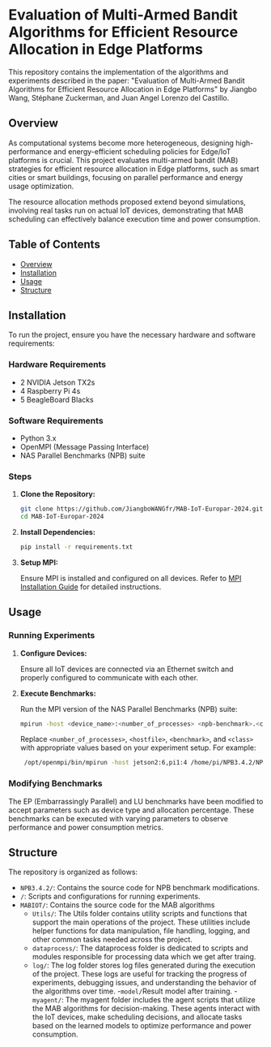 # Evaluation of Multi-Armed Bandit Algorithms for Efficient Resource Allocation in Edge Platforms

This repository contains the implementation of the algorithms and experiments described in the paper: "Evaluation of Multi-Armed Bandit Algorithms for Efficient Resource Allocation in Edge Platforms" by Jiangbo Wang, Stéphane Zuckerman, and Juan Angel Lorenzo del Castillo.

## Overview

As computational systems become more heterogeneous, designing high-performance and energy-efficient scheduling policies for Edge/IoT platforms is crucial. This project evaluates multi-armed bandit (MAB) strategies for efficient resource allocation in Edge platforms, such as smart cities or smart buildings, focusing on parallel performance and energy usage optimization.

The resource allocation methods proposed extend beyond simulations, involving real tasks run on actual IoT devices, demonstrating that MAB scheduling can effectively balance execution time and power consumption.

## Table of Contents

- [Overview](#overview)
- [Installation](#installation)
- [Usage](#usage)
- [Structure](#structure)

## Installation

To run the project, ensure you have the necessary hardware and software requirements:

### Hardware Requirements

- 2 NVIDIA Jetson TX2s
- 4 Raspberry Pi 4s
- 5 BeagleBoard Blacks

### Software Requirements

- Python 3.x
- OpenMPI (Message Passing Interface)
- NAS Parallel Benchmarks (NPB) suite

### Steps

1. **Clone the Repository:**

   ```bash
   git clone https://github.com/JiangboWANGfr/MAB-IoT-Europar-2024.git
   cd MAB-IoT-Europar-2024
   ```

2. **Install Dependencies:**

   ```bash
   pip install -r requirements.txt
   ```

3. **Setup MPI:**

   Ensure MPI is installed and configured on all devices. Refer to [MPI Installation Guide](https://www.open-mpi.org/software/ompi/v5.0/) for detailed instructions.

## Usage

### Running Experiments

1. **Configure Devices:**

   Ensure all IoT devices are connected via an Ethernet switch and properly configured to communicate with each other.

2. **Execute Benchmarks:**

   Run the MPI version of the NAS Parallel Benchmarks (NPB) suite:

   ```bash
   mpirun -host <device_name>:<number_of_processes> <npb-benchmark>.<class> device_name1 task_percentage1 device_name2 task_percentage2 device_name3 task_percentage3 device_name4 task_percentage4
   ```

   Replace `<number_of_processes>`, `<hostfile>`, `<benchmark>`, and `<class>` with appropriate values based on your experiment setup.
   For example: 
   ```bash
    /opt/openmpi/bin/mpirun -host jetson2:6,pi1:4 /home/pi/NPB3.4.2/NPB3.4-MPI/bin/ep.S.x jetson 0.1 rpi4 0.9 rpi4 0.0 jetson 0.0 
   ```

### Modifying Benchmarks

The EP (Embarrassingly Parallel) and LU benchmarks have been modified to accept parameters such as device type and allocation percentage. These benchmarks can be executed with varying parameters to observe performance and power consumption metrics.

## Structure

The repository is organized as follows:

- `NPB3.4.2/`: Contains the source code for NPB benchmark modifications.
- `/`: Scripts and configurations for running experiments.
- `MABIOT/`: Contains the source code for the MAB algorithms 
    - `Utils/`: The Utils folder contains utility scripts and functions that support the main operations of the project. These utilities include helper functions for data manipulation, file handling, logging, and other common tasks needed across the project.
    - `dataprocess/`: The dataprocess folder is dedicated to scripts and modules responsible for processing data which we get after traing.
    - `log/`: The log folder stores log files generated during the execution of the project. These logs are useful for tracking the progress of experiments, debugging issues, and understanding the behavior of the algorithms over time.
    -`model/`Result model after training.
    -`myagent/`: The myagent folder includes the agent scripts that utilize the MAB algorithms for decision-making. These agents interact with the IoT devices, make scheduling decisions, and allocate tasks based on the learned models to optimize performance and power consumption.
